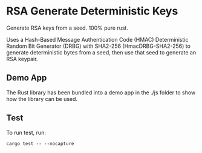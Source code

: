 # RSA Generate Deterministic Keys

Generate RSA keys from a seed. 100% pure rust.

Uses a Hash-Based Message Authentication Code (HMAC) Deterministic Random Bit Generator (DRBG) with SHA2-256 (HmacDRBG-SHA2-256) to generate deterministic bytes from a seed, then use that seed to generate an RSA keypair.

## Demo App

The Rust library has been bundled into a demo app in the ./js folder to show how the library can be used.

## Test

To run test, run:

```cli
cargo test -- --nocapture
```
